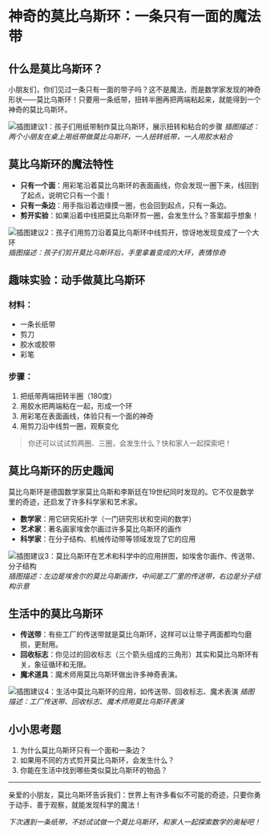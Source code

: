 # 神奇的莫比乌斯环：一条只有一面的魔法带

## 什么是莫比乌斯环？

小朋友们，你们见过一条只有一面的带子吗？这不是魔法，而是数学家发现的神奇形状——莫比乌斯环！只要用一条纸带，扭转半圈再把两端粘起来，就能得到一个神奇的莫比乌斯环。

![插图建议1：孩子们用纸带制作莫比乌斯环，展示扭转和粘合的步骤](images/make_mobius.jpg)
*插图描述：两个小朋友在桌上用纸带做莫比乌斯环，一人扭转纸带，一人用胶水粘合*

## 莫比乌斯环的魔法特性

- **只有一个面**：用彩笔沿着莫比乌斯环的表面画线，你会发现一圈下来，线回到了起点，说明它只有一个面！
- **只有一条边**：用手指沿着边缘摸一圈，也会回到起点，只有一条边。
- **剪开实验**：如果沿着中线把莫比乌斯环剪一圈，会发生什么？答案超乎想象！

![插图建议2：孩子们用剪刀沿着莫比乌斯环中线剪开，惊讶地发现变成了一个大环](images/cut_mobius.jpg)
*插图描述：孩子们剪开莫比乌斯环后，手里拿着变成的大环，表情惊奇*

## 趣味实验：动手做莫比乌斯环

### 材料：
- 一条长纸带
- 剪刀
- 胶水或胶带
- 彩笔

### 步骤：
1. 把纸带两端扭转半圈（180度）
2. 用胶水把两端粘在一起，形成一个环
3. 用彩笔在表面画线，体验只有一个面的神奇
4. 用剪刀沿中线剪一圈，观察变化

> 你还可以试试剪两圈、三圈，会发生什么？快和家人一起探索吧！

## 莫比乌斯环的历史趣闻

莫比乌斯环是德国数学家莫比乌斯和李斯廷在19世纪同时发现的。它不仅是数学里的奇迹，还启发了许多科学家和艺术家。

- **数学家**：用它研究拓扑学（一门研究形状和空间的数学）
- **艺术家**：著名画家埃舍尔画过许多莫比乌斯环的画作
- **科学家**：在分子结构、机械传动带等领域发现了它的应用

![插图建议3：莫比乌斯环在艺术和科学中的应用拼图，如埃舍尔画作、传送带、分子结构](images/mobius_applications.jpg)
*插图描述：左边是埃舍尔的莫比乌斯画作，中间是工厂里的传送带，右边是分子结构示意*

## 生活中的莫比乌斯环

- **传送带**：有些工厂的传送带就是莫比乌斯环，这样可以让带子两面都均匀磨损，更耐用。
- **回收标志**：你见过的回收标志（三个箭头组成的三角形）其实和莫比乌斯环有关，象征循环和无限。
- **魔术道具**：魔术师用莫比乌斯环做出许多神奇表演。

![插图建议4：生活中莫比乌斯环的应用，如传送带、回收标志、魔术表演](images/mobius_life.jpg)
*插图描述：工厂传送带、回收标志、魔术师用莫比乌斯环表演*

## 小小思考题

1. 为什么莫比乌斯环只有一个面和一条边？
2. 如果用不同的方式剪开莫比乌斯环，会发生什么？
3. 你能在生活中找到哪些类似莫比乌斯环的物品？

---

亲爱的小朋友，莫比乌斯环告诉我们：世界上有许多看似不可能的奇迹，只要你勇于动手、善于观察，就能发现科学的魔法！

*下次遇到一条纸带，不妨试试做一个莫比乌斯环，和家人一起探索数学的奥秘吧！* 